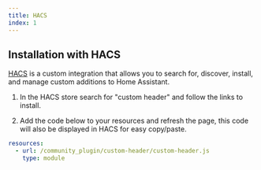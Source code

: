 ```yaml
---
title: HACS
index: 1
---
```


## Installation with HACS

[HACS](https://github.com/custom-components/hacs) is a custom integration that allows you to search for, discover, install, and manage custom additions to Home Assistant.

1. In the HACS store search for "custom header" and follow the links to install.

2. Add the code below to your resources and refresh the page, this code will also be displayed in HACS for easy copy/paste.

```yaml
resources:
  - url: /community_plugin/custom-header/custom-header.js
    type: module
```
